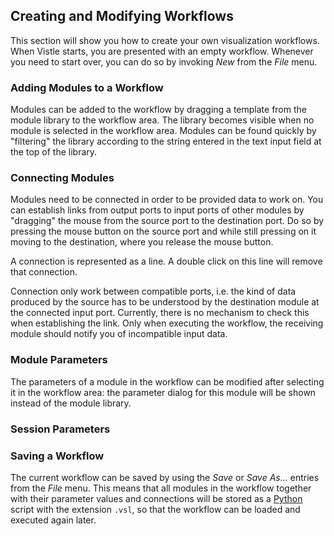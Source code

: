 ## Creating and Modifying Workflows ##

This section will show you how to create your own visualization workflows. When Vistle starts, you are presented with an empty workflow. Whenever you need to start over, you can do so by invoking *New* from the *File* menu.

### Adding Modules to a Workflow ###

Modules can be added to the workflow by dragging a template from the module library to the workflow area. The library becomes visible when no module is selected in the workflow area. Modules can be found quickly by "filtering" the library according to the string entered in the text input field at the top of the library.

### Connecting Modules ###

Modules need to be connected in order to be provided data to work on. You can establish links from output ports to input ports of other modules by "dragging" the mouse from the source port to the destination port. Do so by pressing the mouse button on the source port and while still pressing on it moving to the destination, where you release the mouse button.

A connection is represented as a line. A double click on this line will remove that connection.

Connection only work between compatible ports, i.e. the kind of data produced by the source has to be understood by the destination module at the connected input port. Currently, there is no mechanism to check this when establishing the link. Only when executing the workflow, the receiving module should notify you of incompatible input data.

### Module Parameters ###

The parameters of a module in the workflow can be modified after selecting it in the workflow area: the parameter dialog for this module will be shown instead of the module library.

### Session Parameters ###

### Saving a Workflow ###

The current workflow can be saved by using the *Save* or *Save As...* entries from the *File* menu. This means that all modules in the workflow together with their parameter values and connections will be stored as a [Python](../../advanced/scripting/scripting.md) script with the extension `.vsl`, so that the workflow can be loaded and executed again later.

